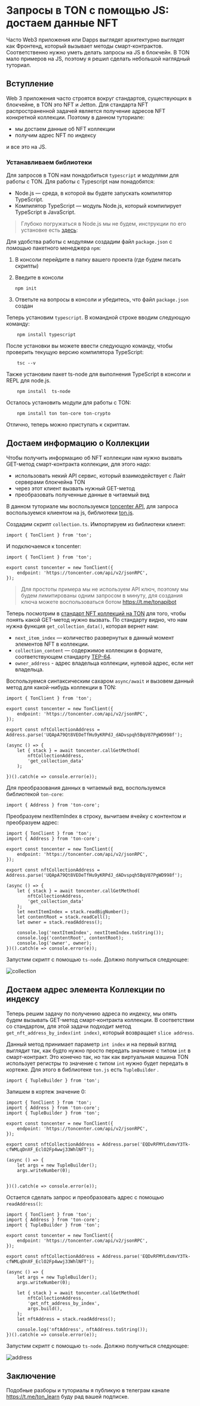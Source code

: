 # Запросы в TON с помощью JS: достаем данные NFT

Часто Web3 приложения или Dapps выглядят архитектурно выглядят как Фронтенд, который вызывает методы смарт-контрактов. Соответственно нужно уметь делать запросы на JS в блокчейн. В TON мало примеров на JS, поэтому я решил сделать небольшой наглядный туториал.

## Вступление

Web 3 приложения часто строятся вокруг стандартов, существующих в блокчейне, в TON это NFT и Jetton. Для стандарта NFT распространенной задачей является получение адресов NFT конкретной коллекции. Поэтому в данном туториале:

 - мы достаем данные об NFT коллекции
 - получим адрес NFT по индексу
 
и все это на JS.

### Устанавливаем библиотеки

Для запросов в TON нам понадобиться `typescript` и модулями для работы с TON.
Для работы с Typescript нам понадобятся:
- Node.js — среда, в которой вы будете запускать компилятор TypeScript.
- Компилятор TypeScript — модуль Node.js, который компилирует TypeScript в JavaScript.

> Глубоко погружаться в Node.js мы не будем, инструкции по его установке есть [здесь](https://nodejs.org/en/download/): 

Для удобства работы с модулями создадим файл `package.json` c помощью пакетного менеджера `npm`:
1.  В консоли перейдите в папку вашего проекта (где будем писать скрипты)
2.  Введите в консоли 

		npm init
		
3. Ответьте на вопросы в консоли и убедитесь, что файл `package.json` создан

Теперь установим `typescript`. В командной строке вводим следующую команду:

		npm install typescript
		
После установки вы можете ввести следующую команду, чтобы проверить текущую версию компилятора TypeScript:

		tsc --v

Также установим пакет ts-node для выполнения TypeScript в консоли и REPL для node.js.

		npm install  ts-node

Осталось установить модули для работы c TON:

		npm install ton ton-core ton-crypto
		
Отлично, теперь можно приступать к скриптам.

## Достаем информацию о Коллекции

Чтобы получить информацию об NFT коллекции нам нужно вызвать GET-метод смарт-контракта коллекции, для этого надо:
- использовать некий API сервис, который взаимодействует с Лайт серверами блокчейна TON 
- через этот клиент вызвать нужный GET-метод
- преобразовать полученные данные в читаемый вид

В данном туториале мы воспользуемся [toncenter API](https://github.com/toncenter/ton-http-api), для запроса воспользуемся клиентом на js, библиотеки [ton.js](https://www.npmjs.com/package/ton).

Создадим скрипт `collection.ts`. Импортируем  из библиотеки клиент:

	import { TonClient } from 'ton';
	
И подключаемся к toncenter:

	import { TonClient } from 'ton';

	export const toncenter = new TonClient({
		endpoint: 'https://toncenter.com/api/v2/jsonRPC',
	});
	
> Для простоты примера мы не используем API ключ, поэтому мы будем лимитированы одним запросом в минуту, для создания ключа можете воспользоваться ботом https://t.me/tonapibot

Теперь посмотрим в [стандарт NFT коллекций на TON](https://github.com/ton-blockchain/TEPs/blob/master/text/0062-nft-standard.md) для того, чтобы понять какой GET-метод нужно вызвать. По стандарту видно, что нам нужна функция `get_collection_data()`, которая вернет нам:

- `next_item_index` — количество развернутых в данный момент элементов NFT в коллекции.
- `collection_content` — содержимое коллекции в формате, соответствующем стандарту [TEP-64](https://github.com/ton-blockchain/TEPs/blob/master/text/0064-token-data-standard.md).
- `owner_address` - адрес владельца коллекции, нулевой адрес, если нет владельца.

Воспользуемся синтаксическим сахаром `async/await` и вызовем данный метод для какой-нибудь коллекции в TON:

	import { TonClient } from 'ton';

	export const toncenter = new TonClient({
		endpoint: 'https://toncenter.com/api/v2/jsonRPC',
	});

	export const nftCollectionAddress = Address.parse('UQApA79Qt8VEOeTfHu9yKRPdJ_dADvspqh5BqV87PgWD998f');

	(async () => {
		let { stack } = await toncenter.callGetMethod(
			nftCollectionAddress, 
			'get_collection_data'
		);

	})().catch(e => console.error(e));
	
Для преобразования данных в читаемый вид, воспользуемся библиотекой `ton-core`:

	import { Address } from 'ton-core';
	
Преобразуем nextItemIndex в строку, вычитаем ячейку с контентом и преобразуем адрес:

	import { TonClient } from 'ton';
	import { Address } from 'ton-core';

	export const toncenter = new TonClient({
		endpoint: 'https://toncenter.com/api/v2/jsonRPC',
	});

	export const nftCollectionAddress = Address.parse('UQApA79Qt8VEOeTfHu9yKRPdJ_dADvspqh5BqV87PgWD998f');

	(async () => {
		let { stack } = await toncenter.callGetMethod(
			nftCollectionAddress, 
			'get_collection_data'
		);
		let nextItemIndex = stack.readBigNumber();
		let contentRoot = stack.readCell();
		let owner = stack.readAddress();

		console.log('nextItemIndex', nextItemIndex.toString());
		console.log('contentRoot', contentRoot);
		console.log('owner', owner);
	})().catch(e => console.error(e));
	
Запустим скрипт с помощью `ts-node`. Должно получиться следующее:

![collection](./img/1.png)

## Достаем адрес элемента Коллекции по индексу

Теперь решим задачу по получению адреса по индексу, мы опять будем вызывать GET-метод смарт-контракта коллекции. В соответствии со стандартом, для этой задачи подходит метод `get_nft_address_by_index(int index)`, который возвращает `slice address`.

Данный метод принимает параметр `int index` и на первый взгляд выглядит так, как будто нужно просто передать значение с типом `int` в смарт-контракт. Это конечно так, но так как виртуальная машина TON использует регистры то значение с типом `int` нужно будет передать в кортеже. Для этого в библиотеке `ton.js` есть `TupleBuilder` .

	import { TupleBuilder } from 'ton';

Запишем в кортеж значение 0:

	import { TonClient } from 'ton';
	import { Address } from 'ton-core';
	import { TupleBuilder } from 'ton';

	export const toncenter = new TonClient({
		endpoint: 'https://toncenter.com/api/v2/jsonRPC',
	});

	export const nftCollectionAddress = Address.parse('EQDvRFMYLdxmvY3Tk-cfWMLqDnXF_EclO2Fp4wwj33WhlNFT');

	(async () => {
		let args = new TupleBuilder();
		args.writeNumber(0);


	})().catch(e => console.error(e));

Остается сделать запрос и преобразовать адрес с помощью `readAddress()`:

	import { TonClient } from 'ton';
	import { Address } from 'ton-core';
	import { TupleBuilder } from 'ton';

	export const toncenter = new TonClient({
		endpoint: 'https://toncenter.com/api/v2/jsonRPC',
	});

	export const nftCollectionAddress = Address.parse('EQDvRFMYLdxmvY3Tk-cfWMLqDnXF_EclO2Fp4wwj33WhlNFT');

	(async () => {
		let args = new TupleBuilder();
		args.writeNumber(0);

		let { stack } = await toncenter.callGetMethod(
			nftCollectionAddress, 
			'get_nft_address_by_index',
			args.build(),
		);
		let nftAddress = stack.readAddress();

		console.log('nftAddress', nftAddress.toString());
	})().catch(e => console.error(e));

Запустим скрипт с помощью `ts-node`. Должно получиться следующее:

![address](./img/2.png)

## Заключение

Подобные разборы и туториалы я публикую в телеграм канале https://t.me/ton_learn буду рад вашей подписке.
